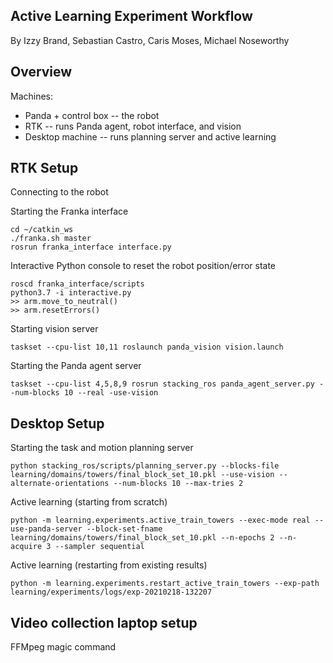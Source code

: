 ## Active Learning Experiment Workflow
By Izzy Brand, Sebastian Castro, Caris Moses, Michael Noseworthy

## Overview
Machines:
* Panda + control box -- the robot
* RTK -- runs Panda agent, robot interface, and vision
* Desktop machine -- runs planning server and active learning

## RTK Setup
Connecting to the robot

Starting the Franka interface 

```
cd ~/catkin_ws
./franka.sh master
rosrun franka_interface interface.py
```

Interactive Python console to reset the robot position/error state
```
roscd franka_interface/scripts
python3.7 -i interactive.py
>> arm.move_to_neutral()
>> arm.resetErrors()
```

Starting vision server

```
taskset --cpu-list 10,11 roslaunch panda_vision vision.launch
```

Starting the Panda agent server

```
taskset --cpu-list 4,5,8,9 rosrun stacking_ros panda_agent_server.py --num-blocks 10 --real -use-vision
```

## Desktop Setup
Starting the task and motion planning server

```
python stacking_ros/scripts/planning_server.py --blocks-file learning/domains/towers/final_block_set_10.pkl --use-vision --alternate-orientations --num-blocks 10 --max-tries 2 
```

Active learning (starting from scratch)

```
python -m learning.experiments.active_train_towers --exec-mode real --use-panda-server --block-set-fname learning/domains/towers/final_block_set_10.pkl --n-epochs 2 --n-acquire 3 --sampler sequential
```

Active learning (restarting from existing results)

```
python -m learning.experiments.restart_active_train_towers --exp-path learning/experiments/logs/exp-20210218-132207
```

## Video collection laptop setup
FFMpeg magic command
